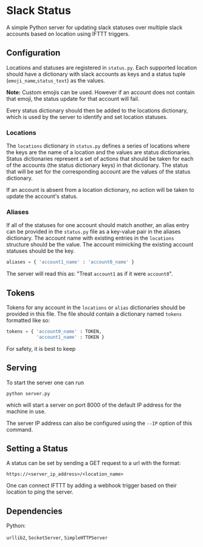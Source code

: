 
Slack Status
============

A simple Python server for updating slack statuses over
multiple slack accounts based on location using IFTTT triggers.

Configuration
-------------

Locations and statuses are registered in `status.py`. Each supported
location should have a dictionary with slack accounts as keys and a 
status tuple (`emoji_name`,`status_text`) as the values. 

**Note:** Custom emojis can be used. However if an account does not
  contain that emoji, the status update for that account will fail.

Every status dictionary should then be added to the locations
dictionary, which is used by the server to identify and set location
statuses.

### Locations

The `locations` dictionary in `status.py` defines a series of
locations where the keys are the name of a location and the values are
status dictionaries. Status dictionaries represent a set of actions
that should be taken for each of the accounts (the status dictionary
keys) in that dictionary. The status that will be set for the
corresponding account are the values of the status dictionary.

If an account is absent from a location dictionary, no action will be
taken to update the account's status.

### Aliases

If all of the statuses for one account should match another, an alias
entry can be provided in the `status.py` file as a key-value pair in
the aliases dictionary. The account name with existing entries in the
`locations` structure should be the value. The account mimicking the
existing account statuses should be the key.

```python
aliases = { 'account1_name' : 'account0_name' }
```

The server will read this as: "Treat `account1` as if it were `account0`".

Tokens
------

Tokens for any account in the `locations` or `alias` dictionaries
should be provided in this file. The file should contain a dictionary
named `tokens` formatted like so: 

```python
tokens = { 'account0_name' : TOKEN,
           'account1_name' : TOKEN }
```

For safety, it is best to keep 

Serving
-------

To start the server one can run

```shell
python server.py
```

which will start a server on port 8000 of the default IP address for
the machine in use.

The server IP address can also be configured using the `--IP` option
of this command.

Setting a Status
----------------

A status can be set by sending a GET request to a url with the format: 

```
https://<server_ip_address>/<location_name>
```

One can connect IFTTT by adding a webhook trigger based on their location
to ping the server.

Dependencies
------------

Python: 

`urllib2`, `SocketServer`, `SimpleHTTPServer`
